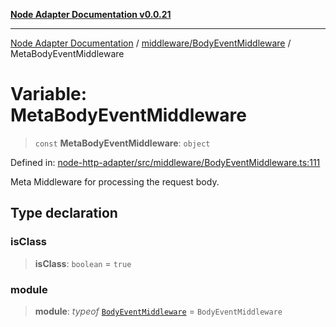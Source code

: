 [**Node Adapter Documentation v0.0.21**](../../../README.md)

***

[Node Adapter Documentation](../../../modules.md) / [middleware/BodyEventMiddleware](../README.md) / MetaBodyEventMiddleware

# Variable: MetaBodyEventMiddleware

> `const` **MetaBodyEventMiddleware**: `object`

Defined in: [node-http-adapter/src/middleware/BodyEventMiddleware.ts:111](https://github.com/stonemjs/node-http-adapter/blob/500ec3a560895d12bcb5ee96646928549d5bf6fb/src/middleware/BodyEventMiddleware.ts#L111)

Meta Middleware for processing the request body.

## Type declaration

### isClass

> **isClass**: `boolean` = `true`

### module

> **module**: *typeof* [`BodyEventMiddleware`](../classes/BodyEventMiddleware.md) = `BodyEventMiddleware`
